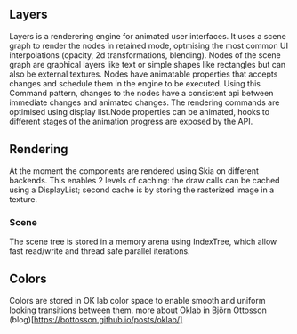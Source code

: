 ## Layers
Layers is a renderering engine for animated user interfaces. It uses a scene graph to render the nodes in retained mode, optmising the most common UI interpolations (opacity, 2d transformations, blending).
Nodes of the scene graph are graphical layers like text or simple shapes like rectangles but can also be external textures. Nodes have animatable properties that accepts changes and schedule them in the engine to be executed. Using this Command pattern, changes to the nodes have a consistent api between immediate changes and animated changes.
The rendering commands are optimised using display list.Node properties can be animated, hooks to different stages of the animation progress are exposed by the API.

## Rendering
At the moment the components are rendered using Skia on different backends. This enables 2 levels of caching: the draw calls can be cached using a DisplayList; second cache is by storing the rasterized image in a texture.

### Scene
The scene tree is stored in a memory arena using IndexTree, which allow fast read/write and thread safe parallel iterations.

## Colors
Colors are stored in OK lab color space to enable smooth and uniform looking transitions between them.
more about Oklab in Björn Ottosson (blog)[https://bottosson.github.io/posts/oklab/] 